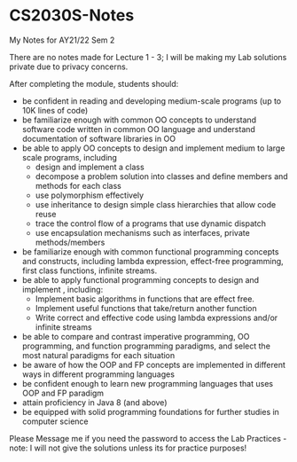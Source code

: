 # CS2030S-Notes
My Notes for AY21/22 Sem 2

There are no notes made for Lecture 1 - 3;
I will be making my Lab solutions private due to privacy concerns.

After completing the module, students should:

   - be confident in reading and developing medium-scale programs (up to 10K lines of code)
   - be familiarize enough with common OO concepts to understand software code written in common OO language and understand documentation of software libraries in OO
   - be able to apply OO concepts to design and implement medium to large scale programs, including
       - design and implement a class
       - decompose a problem solution into classes and define members and methods for each class
       - use polymorphism effectively
       - use inheritance to design simple class hierarchies that allow code reuse
       - trace the control flow of a programs that use dynamic dispatch
       - use encapsulation mechanisms such as interfaces, private methods/members
   - be familiarize enough with common functional programming concepts and constructs, including lambda expression, effect-free programming, first class functions, infinite streams.
   - be able to apply functional programming concepts to design and implement , including:
       - Implement basic algorithms in functions that are effect free.
       - Implement useful functions that take/return another function
       - Write correct and effective code using lambda expressions and/or infinite streams
   - be able to compare and contrast imperative programming, OO programming, and function programming paradigms, and select the most natural paradigms for each situation
   - be aware of how the OOP and FP concepts are implemented in different ways in different programming languages
   - be confident enough to learn new programming languages that uses OOP and FP paradigm
   - attain proficiency in Java 8 (and above)
   - be equipped with solid programming foundations for further studies in computer science

Please Message me if you need the password to access the Lab Practices - note: I will not give the solutions unless its for practice purposes!
